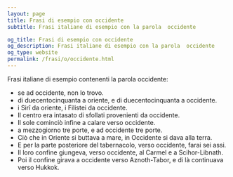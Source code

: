 ```yaml
---
layout: page
title: Frasi di esempio con occidente 
subtitle: Frasi italiane di esempio con la parola  occidente

og_title: Frasi di esempio con occidente 
og_description: Frasi italiane di esempio con la parola  occidente
og_type: website
permalink: /frasi/o/occidente.html
---
```


Frasi italiane di esempio contenenti la parola occidente:


- se ad occidente, non lo trovo.
- di duecentocinquanta a oriente, e di duecentocinquanta a occidente.
- i Sirî da oriente, i Filistei da occidente.
- Il centro era intasato di sfollati provenienti da occidente.
- Il sole cominciò infine a calare verso occidente.
- a mezzogiorno tre porte, e ad occidente tre porte.
- Ciò che in Oriente si buttava a mare, in Occidente si dava alla terra.
- E per la parte posteriore del tabernacolo, verso occidente, farai sei assi.
- Il loro confine giungeva, verso occidente, al Carmel e a Scihor-Libnath.
- Poi il confine girava a occidente verso Aznoth-Tabor, e di là continuava verso Hukkok.
